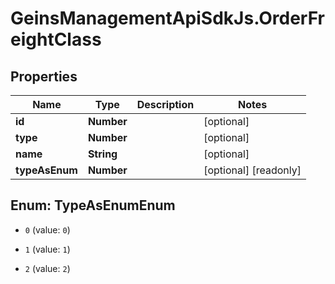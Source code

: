 # GeinsManagementApiSdkJs.OrderFreightClass

## Properties

Name | Type | Description | Notes
------------ | ------------- | ------------- | -------------
**id** | **Number** |  | [optional] 
**type** | **Number** |  | [optional] 
**name** | **String** |  | [optional] 
**typeAsEnum** | **Number** |  | [optional] [readonly] 



## Enum: TypeAsEnumEnum


* `0` (value: `0`)

* `1` (value: `1`)

* `2` (value: `2`)




